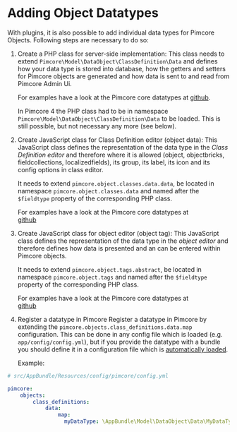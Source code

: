 # Adding Object Datatypes
With plugins, it is also possible to add individual data types for Pimcore Objects. 
Following steps are necessary to do so: 

1) Create a PHP class for server-side implementation:
 This class needs to extend `Pimcore\Model\DataObject\ClassDefinition\Data` and defines how your data type is stored into 
  database, how the getters and setters for Pimcore objects are generated and how data is sent to and read from 
  Pimcore Admin Ui. 
   
   For examples have a look at the Pimcore core datatypes at 
   [github](https://github.com/pimcore/pimcore/tree/master/models/DataObject/ClassDefinition/Data). 

   In Pimcore 4 the PHP class had to be in namespace `Pimcore\Model\DataObject\ClassDefinition\Data` to be loaded. This is 
   still possible, but not necessary any more (see below).

2) Create JavaScript class for Class Definition editor (object data): 
This JavaScript class defines the representation of the data type in the *Class Definition editor* and therefore where
it is allowed (object, objectbricks, fieldcollections, localizedfields), its group, its label, its icon and its config
options in class editor. 

   It needs to extend `pimcore.object.classes.data.data`, be located in namespace `pimcore.object.classes.data` and named after the 
   `$fieldtype` property of the corresponding PHP class.
     
   For examples have a look at the Pimcore core datatypes at  
   [github](https://github.com/pimcore/pimcore/tree/master/bundles/AdminBundle/Resources/public/js/pimcore/object/classes/data)


3) Create JavaScript class for object editor (object tag):
This JavaScript class defines the representation of the data type in the *object editor* and therefore defines how data
is presented and an can be entered within Pimcore objects. 

   It needs to extend `pimcore.object.tags.abstract`, be located in namespace `pimcore.object.tags` and named after the 
   `$fieldtype` property of the corresponding PHP class.
     
   For examples have a look at the Pimcore core datatypes at  
   [github](https://github.com/pimcore/pimcore/tree/master/bundles/AdminBundle/Resources/public/js/pimcore/object/tags)
   
   
4) Register a datatype in Pimcore
Register a datatype in Pimcore by extending the `pimcore.objects.class_definitions.data.map` configuration. 
This can be done in any config file which is loaded (e.g. `app/config/config.yml`), but if you provide the datatype 
with a bundle you should define it in a configuration file which is [automatically loaded](./03_Auto_Loading_Config_And_Routing_Definitions.md). 

   Example:

```yaml
# src/AppBundle/Resources/config/pimcore/config.yml

pimcore:
    objects:
        class_definitions:
            data:
                map:
                  myDataType: \AppBundle\Model\DataObject\Data\MyDataType
```


